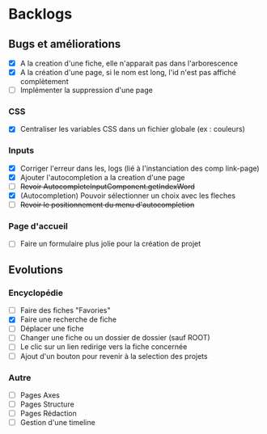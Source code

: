  # Backlogs

 ## Bugs et améliorations
 - [x] A la creation d'une fiche, elle n'apparait pas dans l'arborescence
 - [x] A la création d'une page, si le nom est long, l'id n'est pas affiché complètement
 - [ ] Implémenter la suppression d'une page
 
 ### CSS
 - [x] Centraliser les variables CSS dans un fichier globale (ex : couleurs)

 ### Inputs
 - [x] Corriger l'erreur dans les, logs (lié à l'instanciation des comp link-page)
 - [x] Ajouter l'autocompletion a la creation d'une page
 - [ ] ~~Revoir AutocompleteInputComponent.getIndexWord~~
 - [x] (Autocompletion) Pouvoir sélectionner un choix avec les fleches
 - [ ] ~~Revoir le positionnement du menu d'autocompletion~~

 ### Page d'accueil
 - [ ] Faire un formulaire plus jolie pour la création de projet



 ## Evolutions

 ### Encyclopédie
 - [ ] Faire des fiches "Favories"
 - [x] Faire une recherche de fiche
 - [ ] Déplacer une fiche
 - [ ] Changer une fiche ou un dossier de dossier (sauf ROOT)
 - [ ] Le clic sur un lien redirige vers la fiche concernée
 - [ ] Ajout d'un bouton pour revenir à la selection des projets
 
 ### Autre
 - [ ] Pages Axes
 - [ ] Pages Structure
 - [ ] Pages Rédaction
 - [ ] Gestion d'une timeline